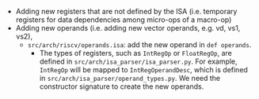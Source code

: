 - Adding new registers that are not defined by the ISA (i.e. temporary registers for data dependencies among micro-ops of a macro-op)
- Adding new operands (i.e. adding new vector operands, e.g. vd, vs1, vs2),
  - `src/arch/riscv/operands.isa`: add the new operand in `def operands`.
    - The types of registers, such as `IntRegOp` or `FloatRegOp`, are defined in `src/arch/isa_parser/isa_parser.py`.
      For example, `IntRegOp` will be mapped to `IntRegOperandDesc`, which is defined in `src/arch/isa_parser/operand_types.py`.
      We need the constructor signature to create the new operands.
